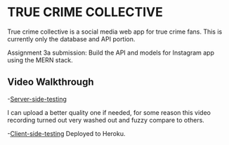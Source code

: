 # TRUE CRIME COLLECTIVE
True crime collective is a social media web app for true crime fans. This is currently only the database and API portion.

Assignment 3a submission: Build the API and models for Instagram app using the MERN stack.

## Video Walkthrough

-[Server-side-testing](https://youtu.be/ptZQlJr_wt4)

I can upload a better quality one if needed, for some reason this video recording turned out very washed out and fuzzy compare to others.

-[Client-side-testing](https://youtu.be/pdHZL5q1AO0)
Deployed to Heroku.
